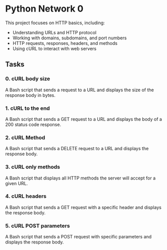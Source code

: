 # Python Network 0

This project focuses on HTTP basics, including:
- Understanding URLs and HTTP protocol
- Working with domains, subdomains, and port numbers
- HTTP requests, responses, headers, and methods
- Using cURL to interact with web servers

## Tasks

### 0. cURL body size
A Bash script that sends a request to a URL and displays the size of the response body in bytes.

### 1. cURL to the end
A Bash script that sends a GET request to a URL and displays the body of a 200 status code response.

### 2. cURL Method
A Bash script that sends a DELETE request to a URL and displays the response body.

### 3. cURL only methods
A Bash script that displays all HTTP methods the server will accept for a given URL.

### 4. cURL headers
A Bash script that sends a GET request with a specific header and displays the response body.

### 5. cURL POST parameters
A Bash script that sends a POST request with specific parameters and displays the response body.
